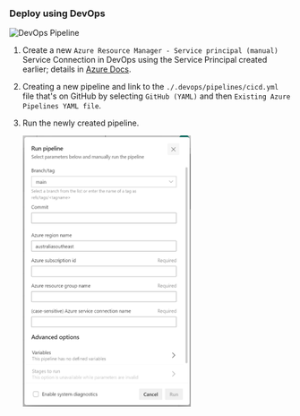 ### Deploy using DevOps 

![DevOps Pipeline](https://dev.azure.com/algonz/azure-nextflow/_apis/build/status/axgonz.azure-nextflow?branch=main)

1. Create a new `Azure Resource Manager - Service principal (manual)` Service Connection in DevOps using the Service Principal created earlier; details in [Azure Docs](https://docs.microsoft.com/en-us/azure/devops/pipelines/library/connect-to-azure?view=azure-devops#create-an-azure-resource-manager-service-connection-with-an-existing-service-principal).

1. Creating a new pipeline and link to the `./.devops/pipelines/cicd.yml` file that's on GitHub by selecting `GitHub (YAML)` and then `Existing Azure Pipelines YAML file`.

1. Run the newly created pipeline.

    <img src="./DevOpsPipeline.png" width="300" alt="Running the DevOps Pipeline">